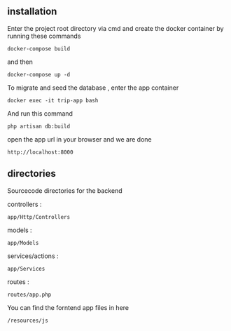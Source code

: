 ## installation

Enter the project root directory via cmd and create the docker container by running these commands

```
docker-compose build
```

and then

```
docker-compose up -d
```

To migrate and seed the database , enter the app container  
```
docker exec -it trip-app bash
```

And run this command

```
php artisan db:build
```

open the app url in your browser and we are done 
```
http://localhost:8000
```

## directories 

Sourcecode directories for the backend


controllers : 

```
app/Http/Controllers
```

models :
```
app/Models
```

services/actions :
```
app/Services
```


routes :
```
routes/app.php
```


You can find the forntend app files in here 

```
/resources/js
```


